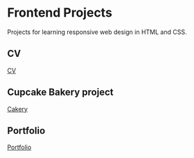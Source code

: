 # Frontend Projects 

Projects for learning responsive web design in HTML and CSS.

## CV 

[CV](https://robotsson.github.io/cv/index.html)

## Cupcake Bakery project

[Cakery](https://robotsson.github.io/cakery/index.html)

## Portfolio

[Portfolio](https://robotsson.github.io/portfolio/index.html)
